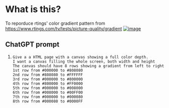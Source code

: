 # What is this?
To reporduce rtings' color gradient pattern from https://www.rtings.com/tv/tests/picture-quality/gradient
[![image](https://www.rtings.com/images/gradient.png)](https://www.rtings.com/images/test-materials/2016/gradient-16-bit.tif)

## ChatGPT prompt

1. ```
   Give a a HTML page with a canvas showing a full color depth.
   I want a canvas filling the whole screen, both width and height
   The canvas should have 8 rows showing a gradient from left to right
   1st row from #000000 to #808080
   2nd row from #808080 to #FFFFFF
   3rd row from #000000 to #800000
   4th row from #800000 to #FF0000
   5th row from #000000 to #008000
   6th row from #008000 to #00FF00
   7th row from #000000 to #000080
   8th row from #000080 to #0000FF
   ```